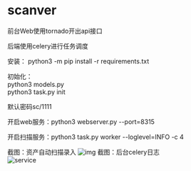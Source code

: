 # scanver

前台Web使用tornado开出api接口  

后端使用celery进行任务调度  

安装：
  python3 -m pip install -r requirements.txt  
  
初始化：  
  python3 models.py   
  python3 task.py init 
  
默认密码sc/1111

开启web服务：python3 webserver.py --port=8315 

开启扫描服务：python3 task.py worker --loglevel=INFO -c 4

截图：资产自动扫描录入
![img](https://github.com/ydhcui/Scanver/blob/master/QQ%E6%88%AA%E5%9B%BE20181114113907.png?raw=true)
截图：后台celery日志  
![service](https://github.com/ydhcui/Scanver/blob/master/QQ%E6%88%AA%E5%9B%BE20181115010210.png?raw=true)
